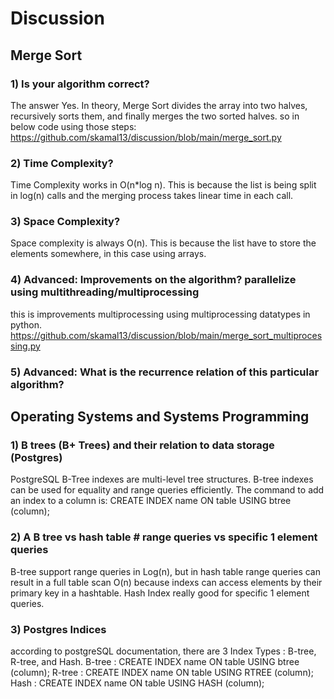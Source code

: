 # Discussion

## Merge Sort
### 1) Is your algorithm correct?
The answer Yes. In theory, Merge Sort divides the array into two halves, recursively sorts them, and finally merges the two sorted halves. so in below code using those steps:
https://github.com/skamal13/discussion/blob/main/merge_sort.py


### 2) Time Complexity?
Time Complexity works in O(n*log n). This is because the list is being split in log(n) calls and the merging process takes linear time in each call.

### 3) Space Complexity?
Space complexity is always O(n). This is because the list have to store the elements somewhere, in this case using arrays.

### 4) Advanced: Improvements on the algorithm? parallelize using multithreading/multiprocessing
this is improvements multiprocessing using multiprocessing datatypes in python.
https://github.com/skamal13/discussion/blob/main/merge_sort_multiprocessing.py

### 5) Advanced: What is the recurrence relation of this particular algorithm?

## Operating Systems and Systems Programming

### 1) B trees (B+ Trees) and their relation to data storage (Postgres)
PostgreSQL B-Tree indexes are multi-level tree structures. B-tree indexes can be used for equality and range queries efficiently.
The command to add an index to a column is:
CREATE INDEX name ON table USING btree (column);

### 2) A B tree vs hash table # range queries vs specific 1 element queries
B-tree support range queries in Log(n), but in hash table range queries can result in a full table scan O(n) because indexs can access elements by their primary key in a hashtable. Hash Index really good for specific 1 element queries.

### 3) Postgres Indices
according to postgreSQL documentation, there are 3 Index Types : B-tree, R-tree, and Hash.
B-tree : CREATE INDEX name ON table USING btree (column);
R-tree : CREATE INDEX name ON table USING RTREE (column);
Hash : CREATE INDEX name ON table USING HASH (column);

